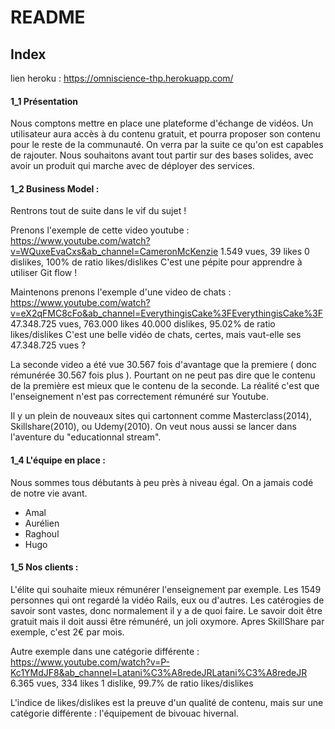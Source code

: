 # README

## Index
lien heroku :  https://omniscience-thp.herokuapp.com/



#### 1_1 Présentation 

 Nous comptons mettre en place une plateforme d'échange de vidéos. Un utilisateur aura accès à du contenu gratuit, et pourra proposer son contenu pour le reste de la communauté. On verra par la suite ce qu'on est capables de rajouter. Nous souhaitons avant tout partir sur des bases solides, avec avoir un produit qui marche avec de déployer des services.


#### 1_2 Business Model : 

 Rentrons tout de suite dans le vif du sujet !
 
 Prenons l'exemple de cette video youtube :
 https://www.youtube.com/watch?v=WQuxeEvaCxs&ab_channel=CameronMcKenzie
 1.549 vues, 39 likes 0 dislikes, 100% de ratio likes/dislikes
 C'est une pépite pour apprendre à utiliser Git flow !

 Maintenons prenons l'exemple d'une video de chats :
 https://www.youtube.com/watch?v=eX2qFMC8cFo&ab_channel=EverythingisCake%3FEverythingisCake%3F
 47.348.725 vues, 763.000 likes 40.000 dislikes, 95.02% de ratio likes/dislikes 
 C'est une belle vidéo de chats, certes, mais vaut-elle ses 47.348.725 vues ?

 La seconde video a été vue 30.567 fois d'avantage que la premiere ( donc rémunérée 30.567 fois plus ). Pourtant on ne peut pas dire que le contenu de la première est mieux que le contenu de la seconde. 
 La réalité c'est que l'enseignement n'est pas correctement rémunéré sur Youtube.

 Il y un plein de nouveaux sites qui cartonnent comme Masterclass(2014), Skillshare(2010), ou Udemy(2010).
 On veut nous aussi se lancer dans l'aventure du "educationnal stream".


#### 1_4 L'équipe en place :

 Nous sommes tous débutants à peu près à niveau égal. On a jamais codé de notre vie avant.
- Amal
- Aurélien
- Raghoul
- Hugo

#### 1_5 Nos clients :

L'élite qui souhaite mieux rémunérer l'enseignement par exemple. Les 1549 personnes qui ont regardé la vidéo Rails, eux ou d'autres. Les catérogies de savoir sont vastes, donc normalement il y a de quoi faire.
Le savoir doit être gratuit mais il doit aussi être rémunéré, un joli oxymore. 
Apres SkillShare par exemple, c'est 2€ par mois. 

Autre exemple dans une catégorie différente :
https://www.youtube.com/watch?v=P-Kc1YMdJF8&ab_channel=Latani%C3%A8redeJRLatani%C3%A8redeJR
6.365 vues, 334 likes 1 dislike, 99.7% de ratio likes/dislikes 

L'indice de likes/dislikes est la preuve d'un qualité de contenu, mais sur une catégorie différente : l'équipement de bivouac hivernal.

